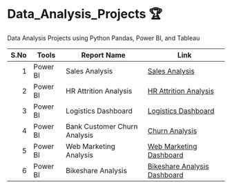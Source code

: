 # Data_Analysis_Projects :trophy:
Data Analysis Projects using Python Pandas, Power BI, and Tableau<be>

| S.No | Tools     |           Report Name           |           Link              |
|-----:|-----------|---------------------------------|-----------------------------|
|     1| Power BI  | Sales Analysis                  | [Sales Analysis](https://app.powerbi.com/view?r=eyJrIjoiYTBlMDMyMjUtODdiMC00MjI1LWE1ZDctNmY1ZjA5ZDJkMTgxIiwidCI6IjQzODdmZWUwLWU2ZjItNDFlYi04YzViLTU2YWQzNmJhMWQ4ZCJ9) |
|     2| Power BI  | HR Attrition Analysis           | [HR Attrition Analysis](https://app.powerbi.com/view?r=eyJrIjoiNmVjOGIzMDgtMTBhMS00MDQ1LWIzODAtOWRkN2FiMzY5NzcwIiwidCI6IjQzODdmZWUwLWU2ZjItNDFlYi04YzViLTU2YWQzNmJhMWQ4ZCJ9) |
|     3| Power BI  | Logistics Dashboard             | [Logistics Dashboard](https://app.powerbi.com/view?r=eyJrIjoiOTYyMTJlZjQtZmE3Ni00M2FlLWI4ZWMtZTU4MzJjNzY4Y2ZjIiwidCI6IjQzODdmZWUwLWU2ZjItNDFlYi04YzViLTU2YWQzNmJhMWQ4ZCJ9) |
|     4| Power BI  | Bank Customer Churn Analysis    | [Churn Analysis](https://app.powerbi.com/view?r=eyJrIjoiYjllOTQ5NGYtZTJhMS00YmFkLWI1YmQtNjJiMjVkNmFhNGZlIiwidCI6IjQzODdmZWUwLWU2ZjItNDFlYi04YzViLTU2YWQzNmJhMWQ4ZCJ9) |
|     5| Power BI  | Web Marketing Analysis          | [Web Marketing Dashboard](https://app.powerbi.com/view?r=eyJrIjoiMDUwOTVmYjUtZjAxYi00Mzk3LTkxYmYtZTk0MTFjODhjYjQ4IiwidCI6IjQzODdmZWUwLWU2ZjItNDFlYi04YzViLTU2YWQzNmJhMWQ4ZCJ9) |
|     6| Power BI  | Bikeshare Analysis              | [Bikeshare Analysis Dashboard](https://app.powerbi.com/view?r=eyJrIjoiNzJmYmIwMDQtMzhhZi00ZTc5LWE0NGMtYTk5NDE3MzUxMTQyIiwidCI6IjQzODdmZWUwLWU2ZjItNDFlYi04YzViLTU2YWQzNmJhMWQ4ZCJ9) |
